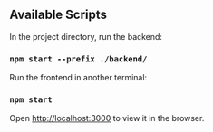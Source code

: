 ## Available Scripts

In the project directory, run the backend:
### `npm start --prefix ./backend/`

Run the frontend in another terminal:
### `npm start`

Open [http://localhost:3000](http://localhost:3000) to view it in the browser.